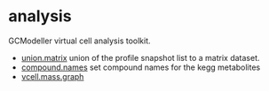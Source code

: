 ﻿# analysis

GCModeller virtual cell analysis toolkit.

+ [union.matrix](analysis/union.matrix.1) union of the profile snapshot list to a matrix dataset.
+ [compound.names](analysis/compound.names.1) set compound names for the kegg metabolites
+ [vcell.mass.graph](analysis/vcell.mass.graph.1) 

